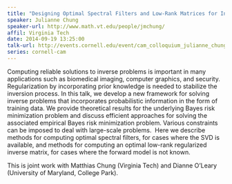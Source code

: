 ```yaml
---
title: "Designing Optimal Spectral Filters and Low-Rank Matrices for Inverse Problems"
speaker: Julianne Chung 
speaker-url: http://www.math.vt.edu/people/jmchung/
affil: Virginia Tech
date: 2014-09-19 13:25:00
talk-url: http://events.cornell.edu/event/cam_colloquium_julianne_chung_virginia_tech_-_designing_optimal_spectral_filters_and_low-rank_matrices_for_inverse_problems
series: cornell-cam
---
```


Computing reliable solutions to inverse problems is important in many
applications such as biomedical imaging, computer graphics, and security.
Regularization by incorporating prior knowledge is needed to stabilize the
inversion process. In this talk, we develop a new framework for solving inverse
problems that incorporates probabilistic information in the form of training
data. We provide theoretical results for the underlying Bayes risk minimization
problem and discuss efficient approaches for solving the associated empirical
Bayes risk minimization problem. Various constraints can be imposed to deal
with large-scale problems.  Here we describe methods for computing optimal
spectral filters, for cases where the SVD is available, and methods for
computing an optimal low-rank regularized inverse matrix, for cases where the
forward model is not known.

This is joint work with Matthias Chung (Virginia Tech) and Dianne O’Leary
(University of Maryland, College Park).


